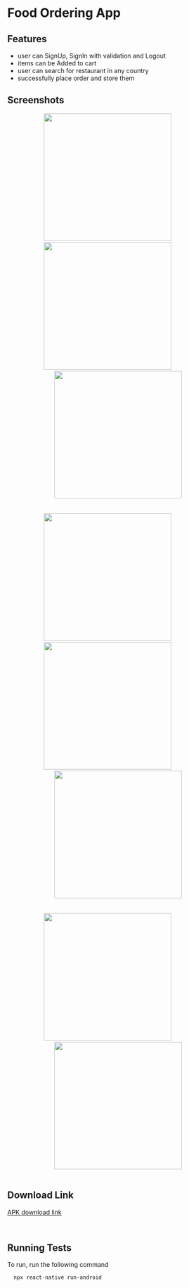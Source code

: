 # Food Ordering App

## Features

- user can SignUp, SignIn with validation and Logout
- items can be Added to cart
- user can search for restaurant in any country
- successfully place order and store them

## Screenshots

<div style="text-align: center">

 <div>
 <img src="https://user-images.githubusercontent.com/77016128/188417603-7f1419cd-9125-41a5-83f8-704964f7832a.PNG" width="290">
 &nbsp;&nbsp;&nbsp;&nbsp;&nbsp;&nbsp;&nbsp;&nbsp;&nbsp;&nbsp;&nbsp;
 <img src="https://user-images.githubusercontent.com/77016128/188417623-5824d662-8715-4957-b5b9-928bd68bfc6d.PNG" width="290">
 &nbsp;&nbsp;&nbsp;&nbsp;&nbsp;&nbsp;&nbsp;&nbsp;&nbsp;&nbsp;&nbsp;
 <img src="https://user-images.githubusercontent.com/77016128/188417646-40dc1c46-cdfd-4846-9859-65e37f03ff57.PNG" width="290">
 
  </div>

<br>
<br>

  <div>
  <img src="https://user-images.githubusercontent.com/77016128/188417660-61eef31c-b9f7-49db-a82a-7d1fa81c72ba.PNG" width="290">
 &nbsp;&nbsp;&nbsp;&nbsp;&nbsp;&nbsp;&nbsp;&nbsp;&nbsp;&nbsp;&nbsp;
  <img src="https://user-images.githubusercontent.com/77016128/188417684-8277443f-8d72-46b3-8128-c6c951fcb75b.PNG" width="290">
 &nbsp;&nbsp;&nbsp;&nbsp;&nbsp;&nbsp;&nbsp;&nbsp;&nbsp;&nbsp;&nbsp;
  <img src="https://user-images.githubusercontent.com/77016128/188417697-147a8a5b-6817-4fd8-87df-bd99e14dc5c0.PNG" width="290">

 </div>

<br>
<br>

 <div>
  <img src="https://user-images.githubusercontent.com/77016128/188417709-5ca97d38-b09b-48c7-80ae-c0813af2011c.PNG" width="290">
 &nbsp;&nbsp;&nbsp;&nbsp;&nbsp;&nbsp;&nbsp;&nbsp;&nbsp;&nbsp;&nbsp;
  <img src="https://user-images.githubusercontent.com/77016128/188417720-20a475f9-53df-4917-a7d9-5d8def312c69.PNG" width="290">

 </div>

</div>
<br>

## Download Link

<a href="https://drive.google.com/file/d/1CCVwEQZuMZ5vDWLRIakwr58evuaet32o/view?usp=sharing" target="_blank">APK download link</a>

<br>

## Running Tests

To run, run the following command

```bash
  npx react-native run-android
```
